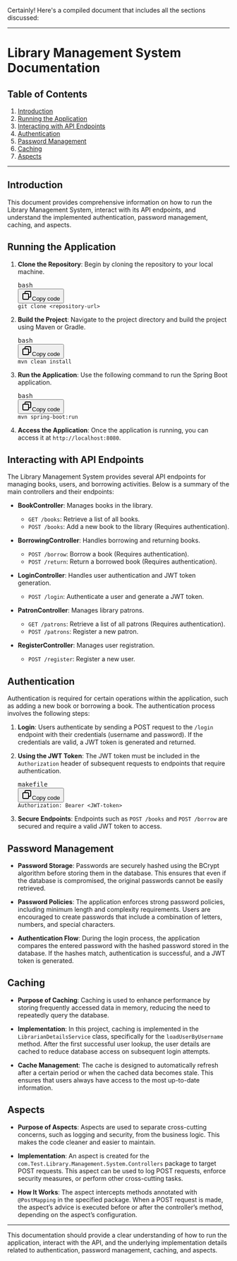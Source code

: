 <div class="flex w-full flex-col gap-1 empty:hidden first:pt-[3px]">
    <div class="markdown prose w-full break-words dark:prose-invert dark">
        <p>Certainly! Here's a compiled document that includes all the sections discussed:</p>
        <hr>
        <h1>Library Management System Documentation</h1>
        <h2>Table of Contents</h2>
        <ol>
            <li><a rel="noopener" href="#introduction">Introduction</a></li>
            <li><a rel="noopener" href="#running-the-application">Running the Application</a></li>
            <li><a rel="noopener" href="#interacting-with-api-endpoints">Interacting with API Endpoints</a></li>
            <li><a rel="noopener" href="#authentication">Authentication</a></li>
            <li><a rel="noopener" href="#password-management">Password Management</a></li>
            <li><a rel="noopener" href="#caching">Caching</a></li>
            <li><a rel="noopener" href="#aspects">Aspects</a></li>
        </ol>
        <hr>
        <h2>Introduction</h2>
        <p>This document provides comprehensive information on how to run the Library Management System, interact with its API endpoints, and understand the implemented authentication, password management, caching, and aspects.</p>
        <h2>Running the Application</h2>
        <ol>
            <li>
                <p><strong>Clone the Repository</strong>: Begin by cloning the repository to your local machine.</p><pre><div class="dark bg-gray-950 rounded-md border-[0.5px] border-token-border-medium"><div class="flex items-center relative text-token-text-secondary bg-token-main-surface-secondary px-4 py-2 text-xs font-sans justify-between rounded-t-md"><span>bash</span><div class="flex items-center"><span class="" data-state="closed"><button class="flex gap-1 items-center"><svg xmlns="http://www.w3.org/2000/svg" width="24" height="24" fill="none" viewBox="0 0 24 24" class="icon-sm"><path fill="currentColor" fill-rule="evenodd" d="M7 5a3 3 0 0 1 3-3h9a3 3 0 0 1 3 3v9a3 3 0 0 1-3 3h-2v2a3 3 0 0 1-3 3H5a3 3 0 0 1-3-3v-9a3 3 0 0 1 3-3h2zm2 2h5a3 3 0 0 1 3 3v5h2a1 1 0 0 0 1-1V5a1 1 0 0 0-1-1h-9a1 1 0 0 0-1 1zM5 9a1 1 0 0 0-1 1v9a1 1 0 0 0 1 1h9a1 1 0 0 0 1-1v-9a1 1 0 0 0-1-1z" clip-rule="evenodd"></path></svg>Copy code</button></span></div></div><div class="overflow-y-auto p-4" dir="ltr"><code class="!whitespace-pre hljs language-bash">git <span class="hljs-built_in">clone</span> &lt;repository-url&gt;
</code></div></div></pre></li>
            <li>
                <p><strong>Build the Project</strong>: Navigate to the project directory and build the project using Maven or Gradle.</p><pre><div class="dark bg-gray-950 rounded-md border-[0.5px] border-token-border-medium"><div class="flex items-center relative text-token-text-secondary bg-token-main-surface-secondary px-4 py-2 text-xs font-sans justify-between rounded-t-md"><span>bash</span><div class="flex items-center"><span class="" data-state="closed"><button class="flex gap-1 items-center"><svg xmlns="http://www.w3.org/2000/svg" width="24" height="24" fill="none" viewBox="0 0 24 24" class="icon-sm"><path fill="currentColor" fill-rule="evenodd" d="M7 5a3 3 0 0 1 3-3h9a3 3 0 0 1 3 3v9a3 3 0 0 1-3 3h-2v2a3 3 0 0 1-3 3H5a3 3 0 0 1-3-3v-9a3 3 0 0 1 3-3h2zm2 2h5a3 3 0 0 1 3 3v5h2a1 1 0 0 0 1-1V5a1 1 0 0 0-1-1h-9a1 1 0 0 0-1 1zM5 9a1 1 0 0 0-1 1v9a1 1 0 0 0 1 1h9a1 1 0 0 0 1-1v-9a1 1 0 0 0-1-1z" clip-rule="evenodd"></path></svg>Copy code</button></span></div></div><div class="overflow-y-auto p-4" dir="ltr"><code class="!whitespace-pre hljs language-bash">mvn clean install
</code></div></div></pre></li>
            <li>
                <p><strong>Run the Application</strong>: Use the following command to run the Spring Boot application.</p><pre><div class="dark bg-gray-950 rounded-md border-[0.5px] border-token-border-medium"><div class="flex items-center relative text-token-text-secondary bg-token-main-surface-secondary px-4 py-2 text-xs font-sans justify-between rounded-t-md"><span>bash</span><div class="flex items-center"><span class="" data-state="closed"><button class="flex gap-1 items-center"><svg xmlns="http://www.w3.org/2000/svg" width="24" height="24" fill="none" viewBox="0 0 24 24" class="icon-sm"><path fill="currentColor" fill-rule="evenodd" d="M7 5a3 3 0 0 1 3-3h9a3 3 0 0 1 3 3v9a3 3 0 0 1-3 3h-2v2a3 3 0 0 1-3 3H5a3 3 0 0 1-3-3v-9a3 3 0 0 1 3-3h2zm2 2h5a3 3 0 0 1 3 3v5h2a1 1 0 0 0 1-1V5a1 1 0 0 0-1-1h-9a1 1 0 0 0-1 1zM5 9a1 1 0 0 0-1 1v9a1 1 0 0 0 1 1h9a1 1 0 0 0 1-1v-9a1 1 0 0 0-1-1z" clip-rule="evenodd"></path></svg>Copy code</button></span></div></div><div class="overflow-y-auto p-4" dir="ltr"><code class="!whitespace-pre hljs language-bash">mvn spring-boot:run
</code></div></div></pre></li>
            <li>
                <p><strong>Access the Application</strong>: Once the application is running, you can access it at <code>http://localhost:8080</code>.</p>
            </li>
        </ol>
        <h2>Interacting with API Endpoints</h2>
        <p>The Library Management System provides several API endpoints for managing books, users, and borrowing activities. Below is a summary of the main controllers and their endpoints:</p>
        <ul>
            <li>
                <p><strong>BookController</strong>: Manages books in the library.</p>
                <ul>
                    <li><code>GET /books</code>: Retrieve a list of all books.</li>
                    <li><code>POST /books</code>: Add a new book to the library (Requires authentication).</li>
                </ul>
            </li>
            <li>
                <p><strong>BorrowingController</strong>: Handles borrowing and returning books.</p>
                <ul>
                    <li><code>POST /borrow</code>: Borrow a book (Requires authentication).</li>
                    <li><code>POST /return</code>: Return a borrowed book (Requires authentication).</li>
                </ul>
            </li>
            <li>
                <p><strong>LoginController</strong>: Handles user authentication and JWT token generation.</p>
                <ul>
                    <li><code>POST /login</code>: Authenticate a user and generate a JWT token.</li>
                </ul>
            </li>
            <li>
                <p><strong>PatronController</strong>: Manages library patrons.</p>
                <ul>
                    <li><code>GET /patrons</code>: Retrieve a list of all patrons (Requires authentication).</li>
                    <li><code>POST /patrons</code>: Register a new patron.</li>
                </ul>
            </li>
            <li>
                <p><strong>RegisterController</strong>: Manages user registration.</p>
                <ul>
                    <li><code>POST /register</code>: Register a new user.</li>
                </ul>
            </li>
        </ul>
        <h2>Authentication</h2>
        <p>Authentication is required for certain operations within the application, such as adding a new book or borrowing a book. The authentication process involves the following steps:</p>
        <ol>
            <li>
                <p><strong>Login</strong>: Users authenticate by sending a POST request to the <code>/login</code> endpoint with their credentials (username and password). If the credentials are valid, a JWT token is generated and returned.</p>
            </li>
            <li>
                <p><strong>Using the JWT Token</strong>: The JWT token must be included in the <code>Authorization</code> header of subsequent requests to endpoints that require authentication.</p><pre><div class="dark bg-gray-950 rounded-md border-[0.5px] border-token-border-medium"><div class="flex items-center relative text-token-text-secondary bg-token-main-surface-secondary px-4 py-2 text-xs font-sans justify-between rounded-t-md"><span>makefile</span><div class="flex items-center"><span class="" data-state="closed"><button class="flex gap-1 items-center"><svg xmlns="http://www.w3.org/2000/svg" width="24" height="24" fill="none" viewBox="0 0 24 24" class="icon-sm"><path fill="currentColor" fill-rule="evenodd" d="M7 5a3 3 0 0 1 3-3h9a3 3 0 0 1 3 3v9a3 3 0 0 1-3 3h-2v2a3 3 0 0 1-3 3H5a3 3 0 0 1-3-3v-9a3 3 0 0 1 3-3h2zm2 2h5a3 3 0 0 1 3 3v5h2a1 1 0 0 0 1-1V5a1 1 0 0 0-1-1h-9a1 1 0 0 0-1 1zM5 9a1 1 0 0 0-1 1v9a1 1 0 0 0 1 1h9a1 1 0 0 0 1-1v-9a1 1 0 0 0-1-1z" clip-rule="evenodd"></path></svg>Copy code</button></span></div></div><div class="overflow-y-auto p-4" dir="ltr"><code class="!whitespace-pre hljs language-makefile"><span class="hljs-section">Authorization: Bearer &lt;JWT-token&gt;</span>
</code></div></div></pre></li>
            <li>
                <p><strong>Secure Endpoints</strong>: Endpoints such as <code>POST /books</code> and <code>POST /borrow</code> are secured and require a valid JWT token to access.</p>
            </li>
        </ol>
        <h2>Password Management</h2>
        <ul>
            <li>
                <p><strong>Password Storage</strong>: Passwords are securely hashed using the BCrypt algorithm before storing them in the database. This ensures that even if the database is compromised, the original passwords cannot be easily retrieved.</p>
            </li>
            <li>
                <p><strong>Password Policies</strong>: The application enforces strong password policies, including minimum length and complexity requirements. Users are encouraged to create passwords that include a combination of letters, numbers, and special
                    characters.</p>
            </li>
            <li>
                <p><strong>Authentication Flow</strong>: During the login process, the application compares the entered password with the hashed password stored in the database. If the hashes match, authentication is successful, and a JWT token is generated.</p>
            </li>
        </ul>
        <h2>Caching</h2>
        <ul>
            <li>
                <p><strong>Purpose of Caching</strong>: Caching is used to enhance performance by storing frequently accessed data in memory, reducing the need to repeatedly query the database.</p>
            </li>
            <li>
                <p><strong>Implementation</strong>: In this project, caching is implemented in the <code>LibrarianDetailsService</code> class, specifically for the <code>loadUserByUsername</code> method. After the first successful user lookup, the user details
                    are cached to reduce database access on subsequent login attempts.</p>
            </li>
            <li>
                <p><strong>Cache Management</strong>: The cache is designed to automatically refresh after a certain period or when the cached data becomes stale. This ensures that users always have access to the most up-to-date information.</p>
            </li>
        </ul>
        <h2>Aspects</h2>
        <ul>
            <li>
                <p><strong>Purpose of Aspects</strong>: Aspects are used to separate cross-cutting concerns, such as logging and security, from the business logic. This makes the code cleaner and easier to maintain.</p>
            </li>
            <li>
                <p><strong>Implementation</strong>: An aspect is created for the <code>com.Test.Library.Management.System.Controllers</code> package to target POST requests. This aspect can be used to log POST requests, enforce security measures, or perform
                    other cross-cutting tasks.</p>
            </li>
            <li>
                <p><strong>How It Works</strong>: The aspect intercepts methods annotated with <code>@PostMapping</code> in the specified package. When a POST request is made, the aspect’s advice is executed before or after the controller’s method, depending
                    on the aspect’s configuration.</p>
            </li>
        </ul>
        <hr>
        <p>This documentation should provide a clear understanding of how to run the application, interact with the API, and the underlying implementation details related to authentication, password management, caching, and aspects.</p>
    </div>
</div>
